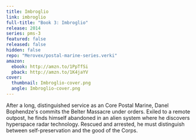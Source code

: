 ```yaml
---
title: Imbroglio
link: imbroglio
full-title: "Book 3: Imbroglio"
release: 2014
series: pms-3
featured: false
released: false
hidden: false
repo: "Merovex/postal-marine-series.verki"
amazon:
  ebook: http://amzn.to/1PpTfSi
  pback: http://amzn.to/1K4jaYV
cover:
  thumbnail: Imbroglio-cover.png
  angle: Imbroglio-cover.png
---
```


After a long, distinguished service as an Core Postal Marine, Danel Bophendze's commits the Belter Massacre under orders. Exiled to a remote outpost, he finds himself abandoned in an alien system where he discovers hyperspace radar technology. Rescued and arrested, he must distinguish between self-preservation and the good of the Corps.
